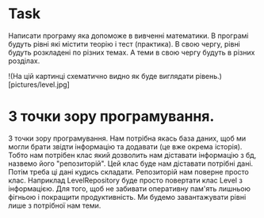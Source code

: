 # Task
Написати програму яка допоможе в вивченні
математики. В програмі будуть рівні які 
містити теорію і тест (практика).
В свою чергу, рівні будуть розкладені по
різних темах. А теми в свою чергу будуть 
в різних розділах.

!(На цій картинці схематично видно як буде
виглядати рівень.)[pictures/level.jpg]

# З точки зору програмування.

З точки зору програмування.
Нам потрібна якась база даних, щоб ми
могли брати звідти інформацію та додавати
(це вже окрема історія). Тобто нам потрібен
клас який дозволить нам діставати інформацію
з бд, назвемо його "репозиторій". Цей клас 
буде нам діставати потрібні дані. Потім
треба ці дані кудись складати. Репозиторій
нам поверне просто клас. Наприклад
LevelRepository буде просто повертати клас
Level з інформацією. Для того, щоб не
забивати оперативну пам'ять лишньою фігньою
і покращити продуктивність.
Ми будемо завантажувати рівні лише з
потрібної нам теми.
